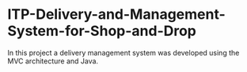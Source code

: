# ITP-Delivery-and-Management-System-for-Shop-and-Drop

In this project a delivery management system was developed using the MVC architecture and Java.
